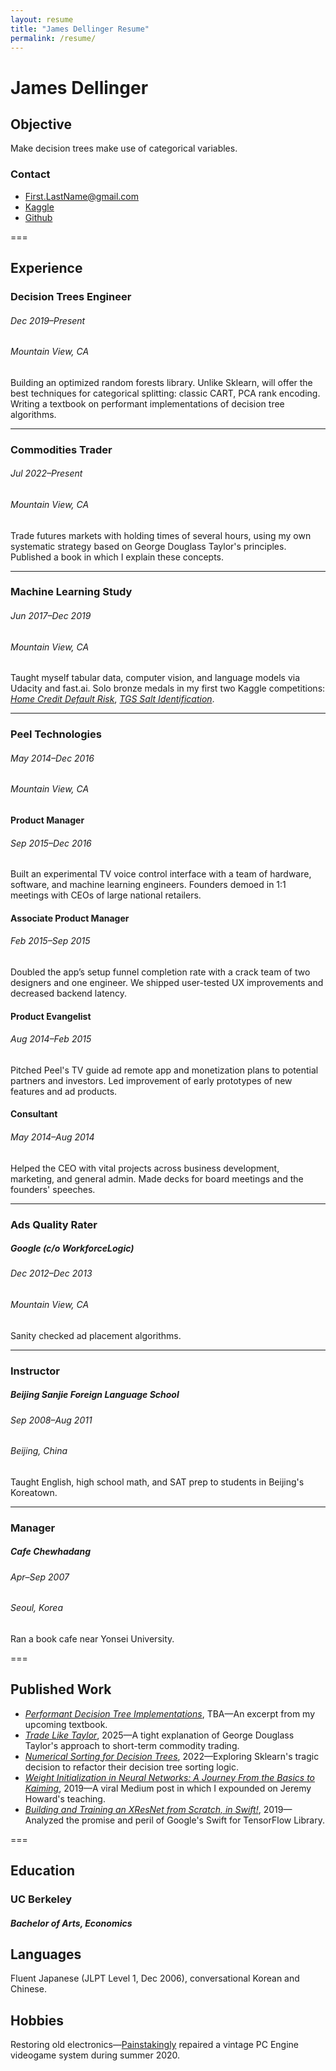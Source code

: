 ```yaml
---
layout: resume
title: "James Dellinger Resume"
permalink: /resume/
---
```


# James Dellinger

## Objective
Make decision trees make use of categorical variables. 

### Contact
* First.LastName@gmail.com
* [Kaggle](https://www.kaggle.com/jamesdellinger)
* [Github](https://github.com/jamesdellinger)

===

## Experience
### Decision Trees Engineer
###### Dec 2019–Present
###### Mountain View, CA
Building an optimized random forests library. 
Unlike Sklearn, will offer the best techniques for categorical splitting: classic CART, PCA rank encoding.
Writing a textbook on performant implementations of decision tree algorithms.

---

### Commodities Trader
###### Jul 2022–Present
###### Mountain View, CA
Trade futures markets with holding times of several hours, using my own systematic strategy based on George Douglass Taylor's principles. 
Published a book in which I explain these concepts.

---

### Machine Learning Study
###### Jun 2017–Dec 2019
###### Mountain View, CA
Taught myself tabular data, computer vision, and language models via Udacity and fast.ai.
Solo bronze medals in my first two Kaggle competitions: [*Home Credit Default Risk*](https://www.kaggle.com/competitions/home-credit-default-risk/discussion/64890), [*TGS Salt Identification*](https://www.kaggle.com/competitions/tgs-salt-identification-challenge/discussion/69136).

---

### Peel Technologies
###### May 2014–Dec 2016
###### Mountain View, CA

#### Product Manager
###### Sep 2015–Dec 2016
Built an experimental TV voice control interface with a team of hardware, software, and machine learning engineers.
Founders demoed in 1:1 meetings with CEOs of large national retailers.

#### Associate Product Manager
###### Feb 2015–Sep 2015
Doubled the app’s setup funnel completion rate with a crack team of two designers and one engineer.
We shipped user-tested UX improvements and decreased backend latency.

#### Product Evangelist
###### Aug 2014–Feb 2015
Pitched Peel's TV guide ad remote app and monetization plans to potential partners and investors. 
Led improvement of early prototypes of new features and ad products.

#### Consultant
###### May 2014–Aug 2014
Helped the CEO with vital projects across business development, marketing, and general admin.
Made decks for board meetings and the founders' speeches.

---

### Ads Quality Rater
##### Google (c/o WorkforceLogic)
###### Dec 2012–Dec 2013
###### Mountain View, CA
Sanity checked ad placement algorithms.

---

### Instructor
##### Beijing Sanjie Foreign Language School
###### Sep 2008–Aug 2011
###### Beijing, China
Taught English, high school math, and SAT prep to students in Beijing's Koreatown.

---

### Manager
##### Cafe Chewhadang
###### Apr–Sep 2007
###### Seoul, Korea
Ran a book cafe near Yonsei University.

===

## Published Work
* [*Performant Decision Tree Implementations*](https://github.com/jamesdellinger/recent-work/blob/main/dt_book_excerpt.ipynb), TBA—An excerpt from my upcoming textbook.
* [*Trade Like Taylor*](https://www.amazon.com/Trade-Like-Taylor-Douglass-Short-Term/dp/B0DWPR9FS9/), 2025—A tight explanation of George Douglass Taylor's approach to short-term commodity trading.
* [*Numerical Sorting for Decision Trees*](https://github.com/jamesdellinger/recent-work/blob/main/numerical_sorting_speed_experiments.ipynb), 2022—Exploring Sklearn's tragic decision to refactor their decision tree sorting logic.
* [*Weight Initialization in Neural Networks: A Journey From the Basics to Kaiming*](https://medium.com/data-science/weight-initialization-in-neural-networks-a-journey-from-the-basics-to-kaiming-954fb9b47c79), 2019—A viral Medium post in which I expounded on Jeremy Howard's teaching.
* [*Building and Training an XResNet from Scratch, in Swift!*](https://github.com/jamesdellinger/fastai_deep_learning_course_part2_v3/blob/master/13_swift_resnet_pipeline_s4tf_v04_my_reimplementation.ipynb), 2019—Analyzed the promise and peril of Google's Swift for TensorFlow Library.

===

## Education
### UC Berkeley
##### Bachelor of Arts, Economics

## Languages
Fluent Japanese (JLPT Level 1, Dec 2006), conversational Korean and Chinese.

## Hobbies
Restoring old electronics—[Painstakingly](https://github.com/jamesdellinger/recent-work/blob/main/duo.ipynb) repaired a vintage PC Engine videogame system during summer 2020.